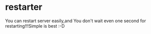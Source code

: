 # restarter
You can restart server easily,and You don't wait even one second for restarting!!!Simple is best :-D

